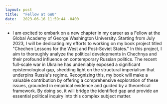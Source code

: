 ```yaml
---
layout: post
title:  "Fellow at GWU"
date:   2023-06-16 11:59:44 -0400
---
```

- I am excited to embark on a new chapter in my career as a Fellow at the Global Academy of George Washington University. Starting from July 2023, I will be dedicating my efforts to working on my book project titled "Chechen Lessons for the West and Post-Soviet States." In this project, I aim to thoroughly analyze the political developments in Chechnya and their profound influence on contemporary Russian politics.
The recent full-scale war in Ukraine has undeniably exposed a significant epistemological gap, shedding light on the structural imperialism that underpins Russia's regime. Recognizing this, my book will make a valuable contribution by offering a comprehensive exploration of these issues, grounded in empirical evidence and guided by a theoretical framework. By doing so, it will bridge the identified gap and provide an essential political inquiry into this complex subject matter.

